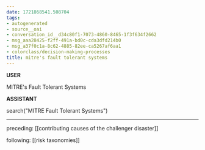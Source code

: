 ```yaml
---
date: 1721868541.508704
tags:
- autogenerated
- source__oai
- conversation_id__d34c80f1-7073-4860-8465-1f3f634f2662
- msg_aaa28425-f2ff-491a-bd0c-cda3dfd214b0
- msg_a37f0c1a-8c62-4885-82ee-ca5267af6aa1
- colorclass/decision-making-processes
title: mitre's fault tolerant systems
---
```


**USER**

MITRE's Fault Tolerant Systems


**ASSISTANT**

search("MITRE Fault Tolerant Systems")


---

preceding: [[contributing causes of the challenger disaster]]  


following: [[risk taxonomies]]